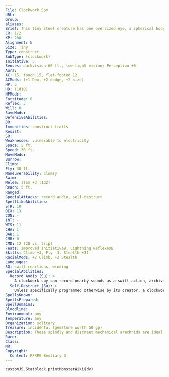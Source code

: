 ```yaml
---
File: Clockwork Spy
URL: 
Group: 
aliases: 
Brief: This tiny steel creature has one oversized eye, a spherical body, and several spiderlike legs of grinding metal.
CR: 1/2
XP: 200
Alignment: N
Size: Tiny
Type: construct
SubType: (clockwork)
Initiative: 5
Senses: darkvision 60 ft., low-light vision; Perception +0
Aura: 
AC: 15, touch 15, flat-footed 12
ACMods: (+1 Dex, +2 dodge, +2 size)
HP: 5
HD: (1d10)
HPMods: 
Fortitude: 0
Reflex: 3
Will: 0
SaveMods: 
DefensiveAbilities: 
DR: 
Immunities: construct traits
Resist: 
SR: 
Weaknesses: vulnerable to electricity
Space: 5 ft.
Speed: 30 ft.
MoveMods: 
Burrow: 
Climb: 
Fly: 30 ft.
Maneuverability: clumsy
Swim: 
Melee: slam +3 (1d2)
Reach: 5 ft.
Ranged: 
SpecialAttacks: record audio, self-destruct
SpellLikeAbilities: 
STR: 10
DEX: 13
CON: -
INT: -
WIS: 11
CHA: 1
BAB: 1
CMB: 0
CMD: 12 (20 vs. trip)
Feats: Improved InitiativeB, Lightning ReflexesB
Skills: Climb +3, Fly -3, Stealth +11
RacialMods: +2 Climb, +2 Stealth
Languages: 
SQ: swift reactions, winding
SpecialAbilities:
  Record Audio (Su): >
    A clockwork spy can record nearby sounds as a swift action, archiving all sound within a 20-foot spread onto a small gemstone worth 50 gp embedded in its body. The clockwork spy can record up to 1 hour of sound per Hit Die it possesses. Starting and stopping playback of recorded sound is a swift action. Removing a gemstone or installing a gemstone into a clockwork spy requires a DC 25 Disable Device check as a full-round action-failure does not damage the gemstone but does erase any recorded sounds on the gemstone. Since clockwork spies are not intelligent, they must be given simple commands as to when they are to start recording sounds. A clockwork spy can differentiate between creature types and subtypes, but not between specific individuals-a spy can be ordered to start recording sound as soon as a humanoid (human) or an aberration comes in range, but it cannot be ordered to start recording when a specific person comes within range. Once a clockwork spy begins recording sound, it cannot cease recording early. Likewise, it cannot record  sound onto a gemstone that already contains a recording.
  Self-Destruct (Su): >
    Unless specifically programmed otherwise by its creator, a clockwork spy explodes 1 round after it is destroyed. During this round, the thing shrieks and thrashes about as if undergoing convulsions. On what would normally have been the clockwork spy's next action, it explodes, dealing 1d6 points of fire damage in a 5-foot radius (Reflex DC 10 half ). A DC 20 Disable Device check made as a standard action can halt the spy's self-destruct sequence, but does not prevent it from dying. A clockwork spy that self-destructs automatically destroys its gemstone, along with any information contained inside it. The save DC is Constitution-based.
SpellsKnown: 
SpellsPrepared: 
SpellDomains: 
Bloodline: 
Environment: any
Temperature: any
Organization: solitary
Treasure: incidental (gemstone worth 50 gp)
Description: These spindly and discreet mechanical arachnids are ideal for surveillance and reconnaissance missions, and can be vital tools in political intrigues or illicit consortium tactics. Their retractable, insectile wings make the swift creatures even craftier foes than most would anticipate. As they are less combat-oriented than many other clockworks, if a clockwork spy is caught in the act of recording its target, escape is usually the most practical course of action for it.  Clockwork spies are about 2 feet wide from leg to leg, and weigh less than 40 pounds.  Construction  These delicate constructs are full of small parts and difficult to construct. The creator must start with crafted clockwork pieces worth 250 gp.  CLOCKWORK SPY  CL 12th; Price 1,250 gp  Construction  Requirements Craft Construct, geas/quest and ghost sound, creator must be at least caster level 12th; Skill Craft (clockwork) DC 20; Cost 750 gp
Race: 
Class: 
MR: 
Copyright:
  Content: PFRPG Bestiary 3
---
```

```dataviewjs
customJS.Statblock.printMonsterWiki(dv)
```
